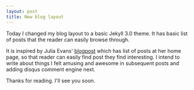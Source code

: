 ```yaml
---
layout: post
title: New blog layout
---
```


Today I changed my blog layout to a basic Jekyll 3.0 theme.
It has basic list of posts that the reader can easily browse through.

It is inspired by Julia Evans' [blogpost](http://jvns.ca/) which has list of posts at her home
page, so that reader can easily find post they find interesting. I intend to write about things I felt amusing and awesome in subsequent posts
and adding disqus comment engine next.

Thanks for reading. I'll see you soon.
